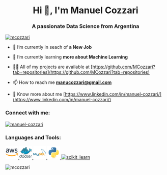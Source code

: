 <h1 align="center">Hi 👋, I'm Manuel Cozzari</h1>
<h3 align="center">A passionate Data Science from Argentina</h3>

<p align="left"> <a href="https://github.com/ryo-ma/github-profile-trophy"><img src="https://github-profile-trophy.vercel.app/?username=mcozzari" alt="mcozzari" /></a> </p>

- 🔭 I’m currently in seach of **a New Job**

- 🌱 I’m currently learning **more about Machine Learning**

- 👨‍💻 All of my projects are available at [https://github.com/MCozzari?tab=repositories](https://github.com/MCozzari?tab=repositories)

- 📫 How to reach me **manucozzari@gmail.com**

- 📄 Know more about me [https://www.linkedin.com/in/manuel-cozzari/](https://www.linkedin.com/in/manuel-cozzari/)

<h3 align="left">Connect with me:</h3>
<p align="left">
<a href="https://linkedin.com/in/manuel-cozzari" target="blank"><img align="center" src="https://raw.githubusercontent.com/rahuldkjain/github-profile-readme-generator/master/src/images/icons/Social/linked-in-alt.svg" alt="manuel-cozzari" height="30" width="40" /></a>
</p>

<h3 align="left">Languages and Tools:</h3>
<p align="left"> <a href="https://aws.amazon.com" target="_blank" rel="noreferrer"> <img src="https://raw.githubusercontent.com/devicons/devicon/master/icons/amazonwebservices/amazonwebservices-original-wordmark.svg" alt="aws" width="40" height="40"/> </a> <a href="https://www.docker.com/" target="_blank" rel="noreferrer"> <img src="https://raw.githubusercontent.com/devicons/devicon/master/icons/docker/docker-original-wordmark.svg" alt="docker" width="40" height="40"/> </a> <a href="https://www.mysql.com/" target="_blank" rel="noreferrer"> <img src="https://raw.githubusercontent.com/devicons/devicon/master/icons/mysql/mysql-original-wordmark.svg" alt="mysql" width="40" height="40"/> </a> <a href="https://www.python.org" target="_blank" rel="noreferrer"> <img src="https://raw.githubusercontent.com/devicons/devicon/master/icons/python/python-original.svg" alt="python" width="40" height="40"/> </a> <a href="https://scikit-learn.org/" target="_blank" rel="noreferrer"> <img src="https://upload.wikimedia.org/wikipedia/commons/0/05/Scikit_learn_logo_small.svg" alt="scikit_learn" width="40" height="40"/> </a> </p>

<p><img align="center" src="https://github-readme-stats.vercel.app/api/top-langs?username=mcozzari&show_icons=true&locale=en&layout=compact" alt="mcozzari" /></p>
